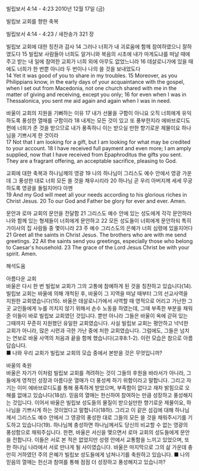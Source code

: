 빌립보서 4:14 - 4:23 
2010년 12월 17일 (금)

빌립보 교회를 향한 축복



빌립보서 4:14 - 4:23 / 새찬송가 321 장


빌립보 교회에 대한 칭찬과 감사
14 그러나 너희가 내 괴로움에 함께 참여하였으니 잘하였도다 15 빌립보 사람들아 너희도 알거니와 복음의 시초에 내가 마게도냐를 떠날 때에 주고 받는 내 일에 참여한 교회가 너희 외에 아무도 없었느니라 16 데살로니가에 있을 때에도 너희가 한 번뿐 아니라 두 번이나 나의 쓸 것을 보내었도다  
14 Yet it was good of you to share in my troubles. 15 Moreover, as you Philippians know, in the early days of your acquaintance with the gospel, when I set out from Macedonia, not one church shared with me in the matter of giving and receiving, except you only; 16 for even when I was in Thessalonica, you sent me aid again and again when I was in need.   

바울이 교회의 지원을 기뻐하는 이유 
17 내가 선물을 구함이 아니요 오직 너희에게 유익하도록 풍성한 열매를 구함이라 18 내게는 모든 것이 있고 또 풍부한지라 에바브로디도 편에 너희가 준 것을 받으므로 내가 풍족하니 이는 받으실 만한 향기로운 제물이요 하나님을 기쁘시게 한 것이라  
17 Not that I am looking for a gift, but I am looking for what may be credited to your account. 18 I have received full payment and even more; I am amply supplied, now that I have received from Epaphroditus the gifts you sent. They are a fragrant offering, an acceptable sacrifice, pleasing to God.   

교회에 대한 축복과 하나님께의 영광 
19 나의 하나님이 그리스도 예수 안에서 영광 가운데 그 풍성한 대로 너희 모든 쓸 것을 채우시리라 20 하나님 곧 우리 아버지께 세세 무궁하도록 영광을 돌릴지어다 아멘  
19 And my God will meet all your needs according to his glorious riches in Christ Jesus. 20 To our God and Father be glory for ever and ever. Amen.   

문안과 로마 교회의 문안을 전달함 
21 그리스도 예수 안에 있는 성도에게 각각 문안하라 나와 함께 있는 형제들이 너희에게 문안하고 22 모든 성도들이 너희에게 문안하되 특히 가이사의 집 사람들 중 몇이니라 23 주 예수 그리스도의 은혜가 너희 심령에 있을지어다  
21 Greet all the saints in Christ Jesus. The brothers who are with me send greetings. 22 All the saints send you greetings, especially those who belong to Caesar's household. 23 The grace of the Lord Jesus Christ be with your spirit. Amen.

해석도움





아름다운 교회  
바울은 다시 한 번 빌립보 교회가 그의 고통에 참예하게 된 것을 칭찬하고 있습니다(14). 빌립보 교회는 바울에 의해 개척된 후, 바울이 그 지역을 떠날 때부터 그의 선교사역을 지원한 교회였습니다(15). 바울은 데살로니가에서 사역할 때 영적으로 어리고 가난한 그곳 교인들에게 누를 끼치지 않기 위해서 손수 노동을 하였는데, 그때 부족한 부분을 채워준 이들이 바로 빌립보 교회였던 것입니다. 뿐만 아니라 그들은 바울이 옥에 갇혀 있는 그때까지 꾸준히 지원했던 유일한 교회였습니다. 사실 빌립보 교회는 평안하고 넉넉한 교회가 아니라, 많은 시련과 극한 가난 중에 처한 교회였습니다. 그럼에도, 그들은 넘치는 연보로 바울 사역의 처음과 끝을 함께 했습니다(고후8:1-2). 이런 모습은 참으로 아름답습니다.    
   ■ 나와 우리 교회가 빌립보 교회의 모습 중에서 본받을 것은 무엇입니까?  

바울의 축원   
바울은 자기가 이처럼 빌립보 교회를 격려하는 것이 그들의 후원을 바라서가 아니라, 그들에게 영적인 성장과 아름다운 열매가 더 풍성케 하기 위함이라고 말합니다. 그리고 자기는 이미 에바브로디도를 통해 풍족하게 받았으며, 부족함이 없다고 재차 밝힘으로 오해를 없애고 있습니다(18상). 믿음의 열매는 헌신하여 참여하는 만큼 성장하고 풍성해지는 것입니다. 이어서 바울은 빌립보 성도들의 물질이 받으실만한 향기로운 제물이요, 하나님을 기쁘시게 하는 것이었다고 말합니다(18하). 그리고 이 같은 섬김에 대해 하나님께서 그리스도 예수 안에서 그 영광의 풍성한 대로 그들의 모든 쓸 것을 채워주시기를 기도하고 있습니다(19). 하나님께 충성하면 하나님께서도 당신의 비교할 수 없는 영광의 풍성함으로 채워주십니다. 한편, 바울은 서신을 맺으면서 로마 교회의 성도들에게 문안을 전합니다. 이들은 서로 본 적은 없었지만 성령 안에서 교통함을 느끼고 있었으며, 또한 하나님 나라에서 서로 만나게 될 사이였습니다. 바울은 마지막으로 그의 삶 가운데 충만히 거하였던 주의 은혜가 빌립보 성도들에게 넘쳐나기를 축원하고 있습니다. 
■ 나의 믿음의 열매는 헌신과 참여를 통해 점점 더 성장하고 풍성해지고 있습니까?